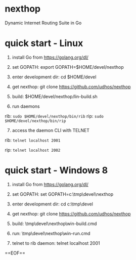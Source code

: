 nexthop
=======

Dynamic Internet Routing Suite in Go

quick start - Linux
===================

1. install Go from https://golang.org/dl/

2. set GOPATH: export GOPATH=$HOME/devel/nexthop

3. enter development dir: cd $HOME/devel

4. get nexthop: git clone https://github.com/udhos/nexthop

5. build: $HOME/devel/nexthop/lin-build.sh

6. run daemons

rib: `sudo $HOME/devel/nexthop/bin/rib`
rip: `sudo $HOME/devel/nexthop/bin/rip`

7. access the daemon CLI with TELNET

rib: `telnet localhost 2001`

rip: `telnet localhost 2002`

quick start - Windows 8
=======================

1. install Go from https://golang.org/dl/

2. set GOPATH: set GOPATH=c:\tmp\devel\nexthop

3. enter development dir: cd c:\tmp\devel

4. get nexthop: git clone https://github.com/udhos/nexthop

5. build: \tmp\devel\nexthop\win-build.cmd

6. run: \tmp\devel\nexthop\win-run.cmd

7. telnet to rib daemon: telnet localhost 2001

==EOF==
